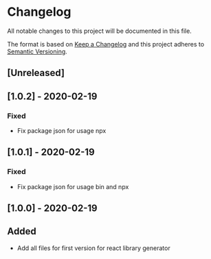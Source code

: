 # Changelog

All notable changes to this project will be documented in this file.

The format is based on [Keep a Changelog](http://keepachangelog.com/en/1.0.0/)
and this project adheres to [Semantic Versioning](http://semver.org/spec/v2.0.0.html).

## [Unreleased]

## [1.0.2] - 2020-02-19
### Fixed
- Fix package json for usage npx

## [1.0.1] - 2020-02-19
### Fixed
- Fix package json for usage bin and npx

## [1.0.0] - 2020-02-19
## Added
- Add all files for first version for react library generator